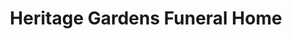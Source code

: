 ---
title: "Heritage Gardens Funeral Home"
url: /niceville/heritage-gardens-funeral-home/
shop: funeral directors
---